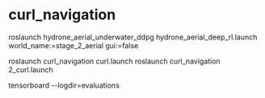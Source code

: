 # curl_navigation

roslaunch hydrone_aerial_underwater_ddpg hydrone_aerial_deep_rl.launch world_name:=stage_2_aerial gui:=false

roslaunch curl_navigation curl.launch
roslaunch curl_navigation 2_curl.launch

tensorboard --logdir=evaluations